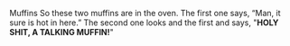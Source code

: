 ---
---
Muffins
So these two muffins are in the oven. The first one says, &#8220;Man, it sure is hot in here.&#8221; The second one looks and the first and says, "**HOLY SHIT, A TALKING MUFFIN!**"
